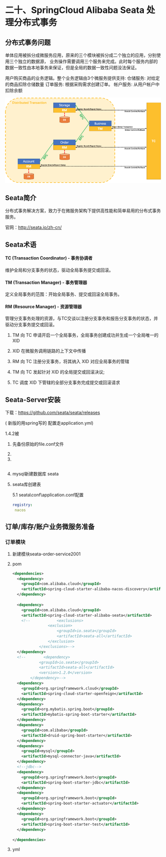 # 二十、SpringCloud Alibaba Seata 处理分布式事务



## 分布式事务问题



单体应用被拆分成微服务应用，原来的三个模块被拆分成二个独立的应用，分别使用三个独立的数据源，
业务操作需要调用三个服务来完成。此时每个服务内部的数据一致性由本地事务来保证，但是全局的数据一致性问题没法保证。

用户购买商品的业务逻辑。整个业务逻辑由3个微服务提供支持:
仓储服务: 对给定的商品扣除仓储数量
订单服务: 根据采购需求创建订单。
帐户服务: 从用户帐户中扣除余额

![img](images/Seata/solution.png)



## Seata简介

分布式事务解决方案，致力于在微服务架构下提供高性能和简单易用的分布式事务服务。

官网：http://seata.io/zh-cn/

## Seata术语

#### TC (Transaction Coordinator) - 事务协调者

维护全局和分支事务的状态，驱动全局事务提交或回滚。

#### TM (Transaction Manager) - 事务管理器

定义全局事务的范围：开始全局事务、提交或回滚全局事务。

#### RM (Resource Manager) - 资源管理器

管理分支事务处理的资源，与TC交谈以注册分支事务和报告分支事务的状态，并驱动分支事务提交或回滚。

1. TM 向 TC 申请开启一个全局事务，全局事务创建成功并生成一个全局唯一的 XID

2. XID 在微服务调用链路的上下文中传播

3. RM 向 TC 注册分支事务，将其纳入 XID 对应全局事务的管辖

4. TM 向 TC 发起针对 XID 的全局提交或回滚决议;

5. TC 调度 XID 下管辖的全部分支事务完成提交或回滚请求

  

## Seata-Server安装

下载：https://github.com/seata/seata/releases 

( 新版的用spring写的 配置走application.yml)

1.4.2被

1. 先备份原始的file.conf文件

2. 

3. 

   ```sh
   
   ```

4. mysql新建数据库 seata

5. seata库创建表

   5.1 seata\conf\application.conf配置

   ```yaml
   registry:
   	nacos
   ```

   

   

## 订单/库存/账户业务微服务准备

### 订单模块

1. 新建模块seata-order-service2001

2. pom

   ```xml
   <dependencies>
     <dependency>
       <groupId>com.alibaba.cloud</groupId>
       <artifactId>spring-cloud-starter-alibaba-nacos-discovery</artifactId>
     </dependency>
   
     <dependency>
       <groupId>com.alibaba.cloud</groupId>
       <artifactId>spring-cloud-starter-alibaba-seata</artifactId>
       <!--            <exclusions>
                   <exclusion>
                       <groupId>io.seata</groupId>
                       <artifactId>seata-all</artifactId>
                   </exclusion>
               </exclusions>-->
     </dependency>
     <!--        <dependency>
               <groupId>io.seata</groupId>
               <artifactId>seata-all</artifactId>
               <version>1.2.0</version>
           </dependency>-->
     <dependency>
       <groupId>org.springframework.cloud</groupId>
       <artifactId>spring-cloud-starter-openfeign</artifactId>
     </dependency>
     <dependency>
       <groupId>org.mybatis.spring.boot</groupId>
       <artifactId>mybatis-spring-boot-starter</artifactId>
     </dependency>
     <dependency>
       <groupId>com.alibaba</groupId>
       <artifactId>druid-spring-boot-starter</artifactId>
     </dependency>
     <dependency>
       <groupId>mysql</groupId>
       <artifactId>mysql-connector-java</artifactId>
     </dependency>
     <!--jdbc-->
     <dependency>
       <groupId>org.springframework.boot</groupId>
       <artifactId>spring-boot-starter-jdbc</artifactId>
     </dependency>
     <dependency>
       <groupId>org.springframework.boot</groupId>
       <artifactId>spring-boot-starter-actuator</artifactId>
     </dependency>
     <dependency>
       <groupId>org.springframework.boot</groupId>
       <artifactId>spring-boot-starter-test</artifactId>
     </dependency>
   
   </dependencies>
   ```

3. yml

   ```yml
   ```

   



